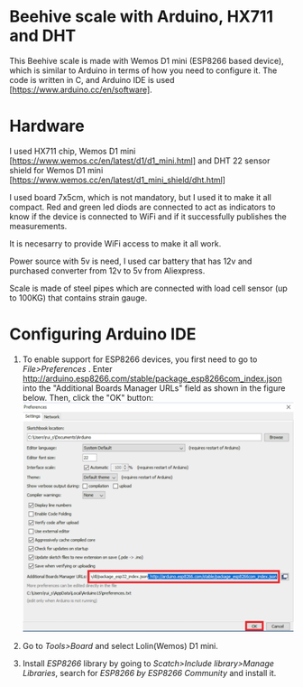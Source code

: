 # Beehive scale with Arduino, HX711 and DHT

This Beehive scale is made with Wemos D1 mini (ESP8266 based device), which is similar to Arduino in terms of how you need to configure it.
The code is written in C, and Arduino IDE is used [https://www.arduino.cc/en/software].

# Hardware

I used HX711 chip, Wemos D1 mini [https://www.wemos.cc/en/latest/d1/d1_mini.html] and DHT 22 sensor shield for Wemos D1 mini [https://www.wemos.cc/en/latest/d1_mini_shield/dht.html]

I used board 7x5cm, which is not mandatory, but I used it to make it all compact. Red and green led diods are connected to act as indicators to know if the device is connected to WiFi and if it successfully publishes the measurements.

It is necesarry to provide WiFi access to make it all work.

Power source with 5v is need, I used car battery that has 12v and purchased converter from 12v to 5v from Aliexpress.

Scale is made of steel pipes which are connected with load cell sensor (up to 100KG) that contains strain gauge.

# Configuring Arduino IDE

1. To enable support for ESP8266 devices, you first need to go to *File>Preferences* .
Enter http://arduino.esp8266.com/stable/package_esp8266com_index.json into the "Additional Boards Manager URLs" field as shown in the figure below. Then, click the "OK" button:
![Configuring Arduino](images/Install-ESP8266-Board-add-on-in-Arduino-IDE-enter-URL.png)

2. Go to *Tools>Board* and select Lolin(Wemos) D1 mini.

3. Install *ESP8266* library by going to *Scatch>Include library>Manage Libraries*, search for *ESP8266 by ESP8266 Community* and install it.



